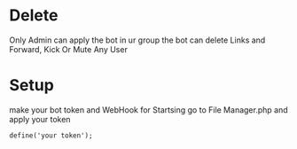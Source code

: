 # Delete 

Only Admin can apply the bot in ur group 
the bot can delete Links and Forward, Kick Or Mute Any User


# Setup 

make your bot token and WebHook for Startsing
go to File Manager.php and apply your token 

```
define('your token');
```

